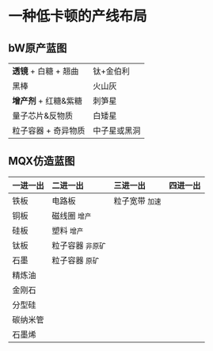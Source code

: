 # 一种低卡顿的产线布局

## bW原产蓝图

|||
|:-|:-|
|**透镜** + 白糖 + 翘曲|钛+金伯利|
|黑棒|火山灰|
|**增产剂** + 红糖&紫糖|刺笋星|
|量子芯片&反物质|白矮星|
|粒子容器 + 奇异物质|中子星或黑洞|

## MQX仿造蓝图

|一进一出|二进一出|三进一出|四进一出|
|:-|:-|:-|:-|
|铁板|电路板|粒子宽带  ```加速```||
|铜板|磁线圈  ```增产```|||
|硅板|塑料  ```增产```|||
|钛板|粒子容器  ```非原矿```|||
|石墨|粒子容器  ```原矿```|||
|精炼油||||
|金刚石||||
|分型硅||||
|碳纳米管||||
|石墨烯||||
